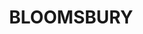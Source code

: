 ---
lastmod: '2025-04-06T06:05:21+00:00'
latitude: -20.720423
layout: suburb
longitude: 148.622011
postcode: '4799'
state: QLD
title: BLOOMSBURY
url: /qld/bloomsbury/
---